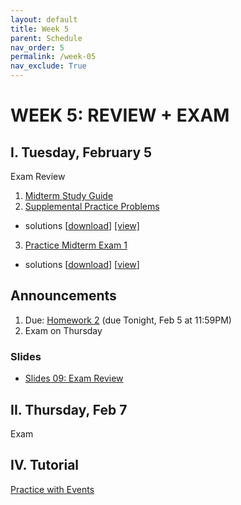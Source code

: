 ```yaml
---
layout: default
title: Week 5
parent: Schedule
nav_order: 5
permalink: /week-05
nav_exclude: True
---
```


# WEEK 5: REVIEW + EXAM

## I. Tuesday, February 5
Exam Review
1. <a href="https://docs.google.com/document/d/1l0BsUZtjXoO4p-xJGaBdWpxT-IPFxF27_Ilypuwh-tg/edit?usp=sharing" target="_blank">Midterm Study Guide <i class="fas fa-external-link-alt"></i></a>
2. <a href="https://docs.google.com/presentation/d/1a7KF4CJbuKVzaM5aEOCeDklhvMDBKOXet3a4RdOrexE/edit?usp=sharing" target="_blank">Supplemental Practice Problems <i class="fas fa-external-link-alt"></i></a>
  * solutions [[download](../midterm.zip)] [[view]](https://github.com/eecs110/winter2019/blob/master/course-files/practice_exams/midterm/)
3. <a href="https://docs.google.com/document/d/18cdPn7zgLfXfSvB39l7q3qDDjxpcO1ummxiwB-0Rszo/edit?usp=sharing" target="_blank">Practice Midterm Exam 1 <i class="fas fa-external-link-alt"></i></a>
  * solutions [[download](exam1_answers.py)] [[view](https://github.com/eecs110/winter2019/blob/master/course-files/practice_exams/midterm/exam1_answers.py)]

## Announcements
1. Due: [Homework 2](/winter2019/course-files/homework/hw02/README) (due Tonight, Feb 5 at 11:59PM)
2. Exam on Thursday

### Slides
* <a href="https://docs.google.com/presentation/d/1eicgDMpHIw6PtGOhbRxn_G42LobEbsTBEADQDCz56Dg/edit?usp=sharing" target="blank">Slides 09: Exam Review <i class="fas fa-external-link-alt"></i></a>


## II. Thursday, Feb 7
Exam


## IV. Tutorial
[Practice with Events](#)